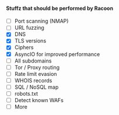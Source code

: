 #### Stuffz that should be performed by Racoon
- [ ] Port scanning (NMAP)
- [ ] URL fuzzing
- [x] DNS
- [x] TLS versions
- [x] Ciphers
- [x] AsyncIO for improved performance
- [ ] All subdomains
- [ ] Tor / Proxy routing
- [ ] Rate limit evasion
- [ ] WHOIS records
- [ ] SQL / NoSQL map
- [ ] robots.txt
- [ ] Detect known WAFs
- [ ] More